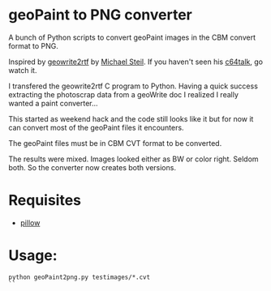 # geoPaint to PNG converter

A bunch of Python scripts to convert geoPaint images in the CBM convert format to PNG.


Inspired by [geowrite2rtf](https://github.com/mist64/geowrite2rtf) by [Michael Steil](http://www.pagetable.com/). If you haven't seen his  [c64talk](https://www.youtube.com/watch?v=ZsRRCnque2E), go watch it.

I transfered the geowrite2rtf C program to Python. Having a quick success extracting the photoscrap data from a geoWrite doc I realized I really wanted a paint converter...

This started as weekend hack and the code still looks like it but for now it can convert most of the geoPaint files it encounters.

The geoPaint files must be in CBM CVT format to be converted.

The results were mixed. Images looked either as BW or color right. Seldom both. So the converter now creates both versions.

# Requisites
+ [pillow](https://github.com/python-pillow/Pillow)

# Usage:
```
python geoPaint2png.py testimages/*.cvt
``